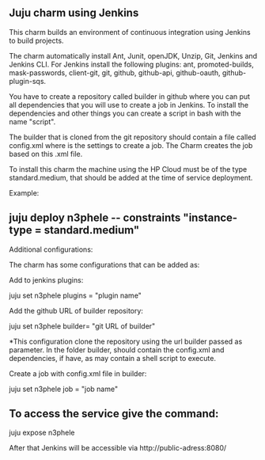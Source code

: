 Juju charm using Jenkins
---------------------------------

This charm builds an environment of continuous integration using Jenkins to build projects.

The charm automatically install Ant, Junit, openJDK, Unzip, Git, Jenkins and Jenkins CLI. For Jenkins install the following plugins: ant, promoted-builds, mask-passwords, client-git, git, github, github-api, github-oauth, github-plugin-sqs.

You have to create a repository called builder in github where you can put all dependencies that you will use to create a job in Jenkins. To install the dependencies and other things you can create a script in bash with the name "script". 

The builder that is cloned from the git repository should contain a file called config.xml where is the settings to create a job. The Charm creates the job based on this .xml file.

To install this charm the machine using the HP Cloud  must be of the type standard.medium, that should be added at the time of service deployment.

Example:

juju deploy n3phele -- constraints "instance-type = standard.medium"
---------------------------------------------------------------------------------------

Additional configurations:

The charm has some configurations that can be added as:


Add to jenkins plugins:

juju set n3phele plugins = "plugin name"


Add the github URL of builder repository:

juju set n3phele  builder= "git URL of builder"

*This configuration clone the repository using the url builder passed as parameter. 
In the folder builder, should contain the config.xml and dependencies, if have,
as may contain a shell script to execute.


Create a job with config.xml file in builder:

juju set n3phele job = "job name"

To access the service give the command:
--------------------------------------------

juju expose n3phele

After that Jenkins will be accessible via http://public-adress:8080/

